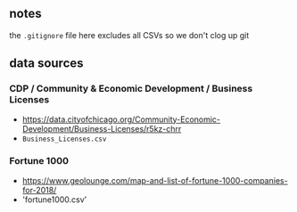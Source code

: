 ## notes
the `.gitignore` file here excludes all CSVs so we don't clog up git 

## data sources
### CDP / Community & Economic Development / Business Licenses
- https://data.cityofchicago.org/Community-Economic-Development/Business-Licenses/r5kz-chrr
- `Business_Licenses.csv`

### Fortune 1000 
- https://www.geolounge.com/map-and-list-of-fortune-1000-companies-for-2018/
- 'fortune1000.csv'
